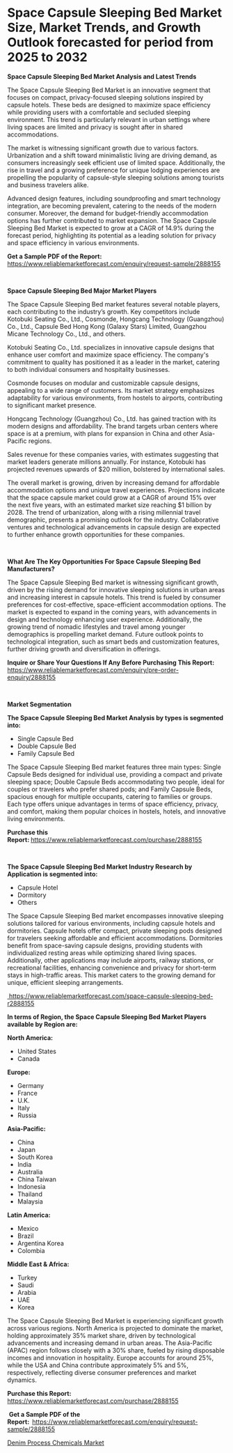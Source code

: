 <p><h1>Space Capsule Sleeping Bed Market Size, Market Trends, and Growth Outlook forecasted for period from 2025 to 2032</h1></p><p><strong>Space Capsule Sleeping Bed Market Analysis and Latest Trends</strong></p>
<p><p>The Space Capsule Sleeping Bed Market is an innovative segment that focuses on compact, privacy-focused sleeping solutions inspired by capsule hotels. These beds are designed to maximize space efficiency while providing users with a comfortable and secluded sleeping environment. This trend is particularly relevant in urban settings where living spaces are limited and privacy is sought after in shared accommodations.</p><p>The market is witnessing significant growth due to various factors. Urbanization and a shift toward minimalistic living are driving demand, as consumers increasingly seek efficient use of limited space. Additionally, the rise in travel and a growing preference for unique lodging experiences are propelling the popularity of capsule-style sleeping solutions among tourists and business travelers alike.</p><p>Advanced design features, including soundproofing and smart technology integration, are becoming prevalent, catering to the needs of the modern consumer. Moreover, the demand for budget-friendly accommodation options has further contributed to market expansion. The Space Capsule Sleeping Bed Market is expected to grow at a CAGR of 14.9% during the forecast period, highlighting its potential as a leading solution for privacy and space efficiency in various environments.</p></p>
<p><strong>Get a Sample PDF of the Report:&nbsp;</strong> <a href="https://www.reliablemarketforecast.com/enquiry/request-sample/2888155?utm_campaign=3310&utm_medium=2&utm_source=Github&utm_content=ia&utm_term=14032025&utm_id=space-capsule-sleeping-bed">https://www.reliablemarketforecast.com/enquiry/request-sample/2888155</a></p>
<p>&nbsp;</p>
<p><strong>Space Capsule Sleeping Bed Major Market Players</strong></p>
<p><p>The Space Capsule Sleeping Bed market features several notable players, each contributing to the industry’s growth. Key competitors include Kotobuki Seating Co., Ltd., Cosmonde, Hongcang Technology (Guangzhou) Co., Ltd., Capsule Bed Hong Kong (Galaxy Stars) Limited, Guangzhou Micane Technology Co., Ltd., and others.</p><p>Kotobuki Seating Co., Ltd. specializes in innovative capsule designs that enhance user comfort and maximize space efficiency. The company's commitment to quality has positioned it as a leader in the market, catering to both individual consumers and hospitality businesses.</p><p>Cosmonde focuses on modular and customizable capsule designs, appealing to a wide range of customers. Its market strategy emphasizes adaptability for various environments, from hostels to airports, contributing to significant market presence.</p><p>Hongcang Technology (Guangzhou) Co., Ltd. has gained traction with its modern designs and affordability. The brand targets urban centers where space is at a premium, with plans for expansion in China and other Asia-Pacific regions.</p><p>Sales revenue for these companies varies, with estimates suggesting that market leaders generate millions annually. For instance, Kotobuki has projected revenues upwards of $20 million, bolstered by international sales. </p><p>The overall market is growing, driven by increasing demand for affordable accommodation options and unique travel experiences. Projections indicate that the space capsule market could grow at a CAGR of around 15% over the next five years, with an estimated market size reaching $1 billion by 2028. The trend of urbanization, along with a rising millennial travel demographic, presents a promising outlook for the industry. Collaborative ventures and technological advancements in capsule design are expected to further enhance growth opportunities for these companies.</p></p>
<p>&nbsp;</p>
<p><strong>What Are The Key Opportunities For Space Capsule Sleeping Bed Manufacturers?</strong></p>
<p><p>The Space Capsule Sleeping Bed market is witnessing significant growth, driven by the rising demand for innovative sleeping solutions in urban areas and increasing interest in capsule hotels. This trend is fueled by consumer preferences for cost-effective, space-efficient accommodation options. The market is expected to expand in the coming years, with advancements in design and technology enhancing user experience. Additionally, the growing trend of nomadic lifestyles and travel among younger demographics is propelling market demand. Future outlook points to technological integration, such as smart beds and customization features, further driving growth and diversification in offerings.</p></p>
<p><strong>Inquire or Share Your Questions If Any Before Purchasing This Report:</strong> <a href="https://www.reliablemarketforecast.com/enquiry/pre-order-enquiry/2888155?utm_campaign=3310&utm_medium=2&utm_source=Github&utm_content=ia&utm_term=14032025&utm_id=space-capsule-sleeping-bed">https://www.reliablemarketforecast.com/enquiry/pre-order-enquiry/2888155</a></p>
<p>&nbsp;</p>
<p><strong>Market Segmentation</strong></p>
<p><strong>The Space Capsule Sleeping Bed Market Analysis by types is segmented into:</strong></p>
<p><ul><li> Single Capsule Bed</li><li>Double Capsule Bed</li><li>Family Capsule Bed </li></ul></p>
<p><p>The Space Capsule Sleeping Bed market features three main types: Single Capsule Beds designed for individual use, providing a compact and private sleeping space; Double Capsule Beds accommodating two people, ideal for couples or travelers who prefer shared pods; and Family Capsule Beds, spacious enough for multiple occupants, catering to families or groups. Each type offers unique advantages in terms of space efficiency, privacy, and comfort, making them popular choices in hostels, hotels, and innovative living environments.</p></p>
<p><strong>Purchase this Report:&nbsp;</strong><a href="https://www.reliablemarketforecast.com/purchase/2888155?utm_campaign=3310&utm_medium=2&utm_source=Github&utm_content=ia&utm_term=14032025&utm_id=space-capsule-sleeping-bed">https://www.reliablemarketforecast.com/purchase/2888155</a></p>
<p>&nbsp;</p>
<p><strong>The Space Capsule Sleeping Bed Market Industry Research by Application is segmented into:</strong></p>
<p><ul><li> Capsule Hotel</li><li>Dormitory</li><li>Others </li></ul></p>
<p><p>The Space Capsule Sleeping Bed market encompasses innovative sleeping solutions tailored for various environments, including capsule hotels and dormitories. Capsule hotels offer compact, private sleeping pods designed for travelers seeking affordable and efficient accommodations. Dormitories benefit from space-saving capsule designs, providing students with individualized resting areas while optimizing shared living spaces. Additionally, other applications may include airports, railway stations, or recreational facilities, enhancing convenience and privacy for short-term stays in high-traffic areas. This market caters to the growing demand for unique, efficient sleeping arrangements.</p></p>
<p><a href="https://www.reliablemarketforecast.com/space-capsule-sleeping-bed-r2888155?utm_campaign=3310&utm_medium=2&utm_source=Github&utm_content=ia&utm_term=14032025&utm_id=space-capsule-sleeping-bed">&nbsp;https://www.reliablemarketforecast.com/space-capsule-sleeping-bed-r2888155</a></p>
<p><strong>In terms of Region, the Space Capsule Sleeping Bed Market Players available by Region are:</strong></p>
<p>
    <p> <strong> North America: </strong>
        <ul>
            <li>United States</li>
            <li>Canada</li>
        </ul>
        </p> 
    <p> <strong> Europe: </strong>
        <ul>
            <li>Germany</li>
            <li>France</li>
            <li>U.K.</li>
            <li>Italy</li>
            <li>Russia</li>
        </ul>
        </p> 
    <p> <strong> Asia-Pacific: </strong>
        <ul>
            <li>China</li>
            <li>Japan</li>
            <li>South Korea</li>
            <li>India</li>
            <li>Australia</li>
            <li>China Taiwan</li>
            <li>Indonesia</li>
            <li>Thailand</li>
            <li>Malaysia</li>
        </ul>
        </p> 
    <p> <strong> Latin America: </strong>
        <ul>
            <li>Mexico</li>
            <li>Brazil</li>
            <li>Argentina Korea</li>
            <li>Colombia</li>
        </ul>
        </p> 
    <p> <strong> Middle East & Africa: </strong>
        <ul>
            <li>Turkey</li>
            <li>Saudi</li>
            <li>Arabia</li>
            <li>UAE</li>
            <li>Korea</li>
        </ul>
    </p>
    </p>
<p><p>The Space Capsule Sleeping Bed Market is experiencing significant growth across various regions. North America is projected to dominate the market, holding approximately 35% market share, driven by technological advancements and increasing demand in urban areas. The Asia-Pacific (APAC) region follows closely with a 30% share, fueled by rising disposable incomes and innovation in hospitality. Europe accounts for around 25%, while the USA and China contribute approximately 5% and 5%, respectively, reflecting diverse consumer preferences and market dynamics.</p></p>
<p><strong>Purchase this Report: </strong><a href="https://www.reliablemarketforecast.com/purchase/2888155?utm_campaign=3310&utm_medium=2&utm_source=Github&utm_content=ia&utm_term=14032025&utm_id=space-capsule-sleeping-bed">https://www.reliablemarketforecast.com/purchase/2888155</a></p>
<p>&nbsp;<strong>Get a Sample PDF of the Report:&nbsp;&nbsp;</strong><a href="https://www.reliablemarketforecast.com/enquiry/request-sample/2888155?utm_campaign=3310&utm_medium=2&utm_source=Github&utm_content=ia&utm_term=14032025&utm_id=space-capsule-sleeping-bed">https://www.reliablemarketforecast.com/enquiry/request-sample/2888155</a></p>
<p><strong></strong></p>
<p><p><a href="https://github.com/fraryatena85/Market-Research-Report-List-1/blob/main/denim-process-chemicals-market.md?utm_campaign=3310&utm_medium=2&utm_source=Github&utm_content=ia&utm_term=14032025&utm_id=space-capsule-sleeping-bed">Denim Process Chemicals Market</a></p></p>